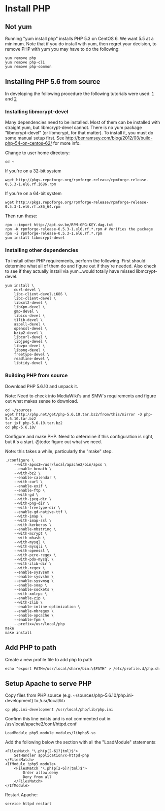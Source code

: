 # Install PHP

## Not yum
Running "yum install php" installs PHP 5.3 on CentOS 6. We want 5.5 at a minimum. Note that if you do install with yum, then regret your decision, to remove PHP with yum you may have to do the following:

```
yum remove php
yum remove php-cli
yum remove php-common
```

## Installing PHP 5.6 from source

In developing the following procedure the following tutorials were used: [1](http://benramsey.com/blog/2012/03/build-php-54-on-centos-62/) and [2](http://blog.astaz3l.com/2015/02/25/php-install-from-source/)

### Installing libmcrypt-devel

Many dependencies need to be installed. Most of them can be installed with straight yum, but libmcrypt-devel cannot. There is no yum package "libmcrypt-devel" (or libmcrypt, for that matter). To install it, you must do some manual setup first. See http://benramsey.com/blog/2012/03/build-php-54-on-centos-62/ for more info.

Change to user home directory:
```
cd ~
```

If you're on a 32-bit system
```
wget http://pkgs.repoforge.org/rpmforge-release/rpmforge-release-0.5.3-1.el6.rf.i686.rpm
```

If you're on a 64-bit system
```
wget http://pkgs.repoforge.org/rpmforge-release/rpmforge-release-0.5.3-1.el6.rf.x86_64.rpm
```

Then run these:
```
rpm --import http://apt.sw.be/RPM-GPG-KEY.dag.txt
rpm -K rpmforge-release-0.5.3-1.el6.rf.*.rpm # Verifies the package
rpm -i rpmforge-release-0.5.3-1.el6.rf.*.rpm
yum install libmcrypt-devel
```

### Installing other dependencies

To install other PHP requirements, perform the following. First should determine what all of them do and figure out if they're needed. Also check to see if they actually install via yum...would totally have missed libmcrypt-devel.

```
yum install \
    curl-devel \
    libc-client-devel.i686 \
    libc-client-devel \
    libxml2-devel \
    libXpm-devel \
    gmp-devel \
    libicu-devel \
    t1lib-devel \
    aspell-devel \
    openssl-devel \
    bzip2-devel \
    libcurl-devel \
    libjpeg-devel \
    libvpx-devel \
    libpng-devel \
    freetype-devel \
    readline-devel \
    libtidy-devel \
```

### Building PHP from source

Download PHP 5.6.10 and unpack it.

Note: Need to check into MediaWiki's and SMW's requirements and figure out what makes sense to download.

```
cd ~/sources
wget http://php.net/get/php-5.6.10.tar.bz2/from/this/mirror -O php-5.6.10.tar.bz2
tar jxf php-5.6.10.tar.bz2
cd php-5.6.10/
```

Configure and make PHP. Need to determine if this configuration is right, but it's a start. @todo: figure out what we need. 

Note: this takes a while, particularly the "make" step.

```
./configure \
    --with-apxs2=/usr/local/apache2/bin/apxs \
	--enable-bcmath \
	--with-bz2 \
	--enable-calendar \
	--with-curl \
	--enable-exif \
	--enable-ftp \
	--with-gd \
	--with-jpeg-dir \
	--with-png-dir \
	--with-freetype-dir \
	--enable-gd-native-ttf \
	--with-imap \
	--with-imap-ssl \
	--with-kerberos \
	--enable-mbstring \
	--with-mcrypt \
	--with-mhash \
	--with-mysql \
	--with-mysqli \
	--with-openssl \
	--with-pcre-regex \
	--with-pdo-mysql \
	--with-zlib-dir \
	--with-regex \
	--enable-sysvsem \
	--enable-sysvshm \
	--enable-sysvmsg \
	--enable-soap \
	--enable-sockets \
	--with-xmlrpc \
	--enable-zip \
	--with-zlib \
	--enable-inline-optimization \
	--enable-mbregex \
	--enable-opcache \
	--enable-fpm \
	--prefix=/usr/local/php
make
make install
```

## Add PHP to path

Create a new profile file to add php to path

```
echo "export PATH=/usr/local/share/bin:\$PATH" > /etc/profile.d/php.sh
```

## Setup Apache to serve PHP

Copy files from PHP source (e.g. ~/sources/php-5.6.10/php.ini-development) to /usr/local/lib

```
cp php.ini-development /usr/local/php/lib/php.ini
```

Confirm this line exists and is not commented out in /usr/local/apache2/conf/httpd.conf

```
LoadModule php5_module modules/libphp5.so
```

Add the following below the section with all the "LoadModule" statements:

```
<FilesMatch "\.ph(p[2-6]?|tml)$">
    SetHandler application/x-httpd-php
</FilesMatch>
<IfModule !php5_module>
    <FilesMatch "\.ph(p[2-6]?|tml)$">
        Order allow,deny
        Deny from all
    </FilesMatch>
</IfModule>
```

Restart Apache:

```
service httpd restart
```